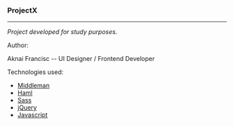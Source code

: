 ### ProjectX
---

*Project developed for study purposes.*

Author:

Aknai Francisc --
UI Designer / Frontend Developer


Technologies used:

* [Middleman](http://middlemanapp.com/)
* [Haml](http://haml.info/)
* [Sass](http://sass-lang.com/)
* [jQuery](http://jquery.com/)
* [Javascript](https://developer.mozilla.org/en/docs/Web/JavaScript)